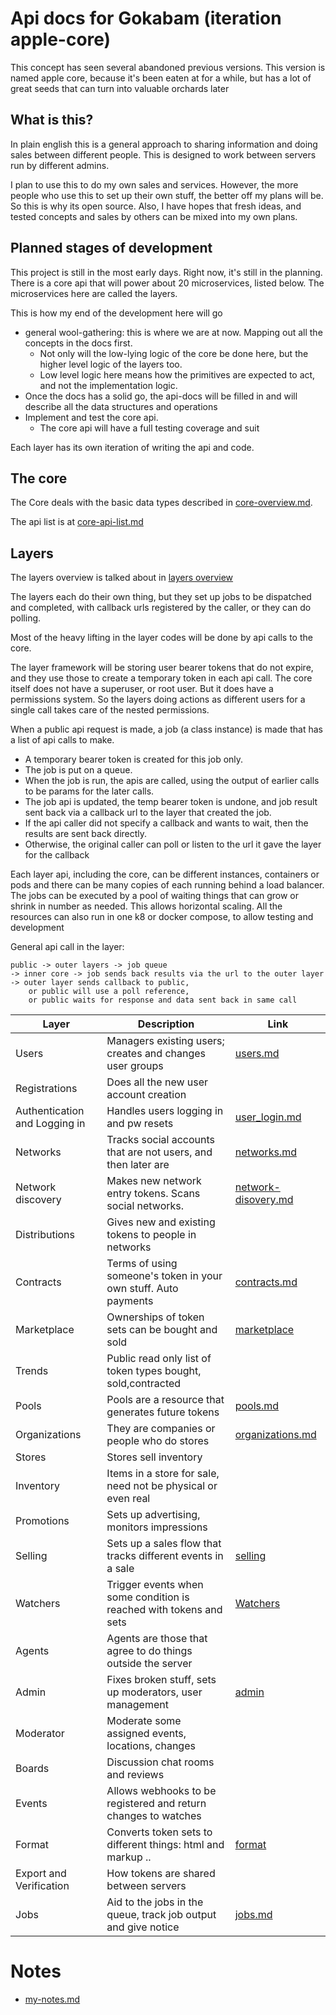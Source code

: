 # Api docs for Gokabam (iteration apple-core)

This concept has seen several abandoned previous versions. 
This version is named apple core, because it's been eaten at for a while, but has a lot of great seeds that can turn into valuable orchards later

## What is this?

In plain english this is a general approach to sharing information and doing sales between different people. This is designed to work between servers run by different admins.

I plan to use this to do my own sales and services. However, the more people who use this to set up their own stuff, the better off my plans will be. 
So this is why its open source. Also, I have hopes that fresh ideas, and tested concepts and sales by others can be mixed into my own plans. 


## Planned stages of development

This project is still in the most early days. Right now, it's still in the planning.
There is a core api that will power about 20 microservices, listed below. The microservices here are called the layers.

This is how my end of the development here will go

* general wool-gathering: this is where we are at now. Mapping out all the concepts in the docs first. 
  * Not only will the low-lying logic of the core be done here, but the higher level logic of the layers too.
  * Low level logic here means how the primitives are expected to act, and not the implementation logic.
* Once the docs has a solid go, the api-docs will be filled in and will describe all the data structures and operations
* Implement and test the core api.
  * The core api will have a full testing coverage and suit

Each layer has its own iteration of writing the api and code. 


## The core 

The Core deals with the basic data types described in [core-overview.md](v1/docs/core-overview.md).

The api list is at [core-api-list.md](v1/docs/core-api-list.md)

## Layers
The layers overview is talked about in [layers overview](v1/docs/layers-overview.md)

The layers each do their own thing, but they set up jobs to be dispatched and completed, with callback urls registered by the caller, or they can do polling.

Most of the heavy lifting in the layer codes will be done by api calls to the core.

The layer framework will be storing user bearer tokens that do not expire, and they use those to create a temporary token in each api call.
The core itself does not have a superuser, or root user. But it does have a permissions system. So the layers doing actions as different users for a single call takes care of the nested permissions.


When a public api request is made, a job (a class instance) is made that has a list of api calls to make.
* A temporary bearer token is created for this job only.
* The job is put on a queue.
* When the job is run, the apis are called, using the output of earlier calls to be params for the later calls. 
* The job api is updated, the temp bearer token is undone, and job result sent back via a callback url to the layer that created the job.
* If the api caller did not specify a callback and wants to wait, then the results are sent back directly. 
* Otherwise, the original caller can poll or listen to the url it gave the layer for the callback

Each layer api, including the core, can be different instances, containers or pods and there can be many copies of each running behind a load balancer.
The jobs can be executed by a pool of waiting things that can grow or shrink in number as needed.
This allows horizontal scaling. All the resources can also run in one k8 or docker compose, to allow testing and development

General api call in the layer:
    
    public -> outer layers -> job queue 
    -> inner core -> job sends back results via the url to the outer layer
    -> outer layer sends callback to public,
        or public will use a poll reference,
        or public waits for response and data sent back in same call
 

| Layer                         | Description                                                        | Link                                                      |
|-------------------------------|--------------------------------------------------------------------|-----------------------------------------------------------|
| Users                         | Managers existing users; creates and changes user groups           | [users.md](v1/docs/layers/users.md)                       |
| Registrations                 | Does all the new user account creation                             |                                                           |
| Authentication and Logging in | Handles users logging in and pw resets                             | [user_login.md](v1/docs/layers/user_login.md)             |
| Networks                      | Tracks social accounts that are not users, and then later are      | [networks.md](v1/docs/layers/networks.md)                 |
| Network discovery             | Makes new network entry tokens. Scans social networks.             | [network-disovery.md](v1/docs/layers/network-disovery.md) |
| Distributions                 | Gives new and existing tokens to people in networks                |                                                           |
| Contracts                     | Terms of using someone's token in your own stuff. Auto payments    | [contracts.md](v1/docs/layers/contracts.md)               |
| Marketplace                   | Ownerships of token sets can be bought and sold                    | [marketplace](v1/docs/layers/marketplace.md)              |
| Trends                        | Public read only list of token types bought, sold,contracted       |                                                           |
| Pools                         | Pools are a resource that generates future tokens                  | [pools.md](v1/docs/layers/pools.md)                       |
| Organizations                 | They are companies or people who do stores                         | [organizations.md](v1/docs/layers/organizations.md)       |
| Stores                        | Stores sell inventory                                              |                                                           |
| Inventory                     | Items in a store for sale, need not be physical or even real       |                                                           |
| Promotions                    | Sets up advertising, monitors impressions                          |                                                           |
| Selling                       | Sets up a sales flow that tracks different events in a sale        | [selling](v1/docs/layers/selling.md)                      |
| Watchers                      | Trigger events when some condition is reached with tokens and sets | [Watchers](v1/docs/layers/watcher.md)                     |
| Agents                        | Agents are those that agree to do things outside the server        |                                                           |
| Admin                         | Fixes broken stuff, sets up moderators, user management            | [admin](v1/docs/layers/admin.md)                          |
| Moderator                     | Moderate some assigned events, locations, changes                  |                                                           |
| Boards                        | Discussion chat rooms and reviews                                  |                                                           |
| Events                        | Allows webhooks to be registered and return changes to watches     |                                                           |
| Format                        | Converts token sets to different things: html and markup ..        | [format](v1/docs/layers/format.md)                        |
| Export and Verification       | How tokens are shared between servers                              |                                                           |
| Jobs                          | Aid to the jobs in the queue, track job output and give notice     | [jobs.md](v1/docs/layers/jobs.md)                         |



# Notes

* [my-notes.md](v1/docs/notes/my-notes.md)
